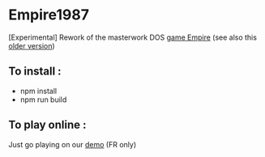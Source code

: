 # Empire1987

[Experimental] Rework of the masterwork DOS [game Empire](https://www.abandonware-france.org/ltf_abandon/ltf_jeu.php?id=2813) (see also this [older version](https://en.wikipedia.org/wiki/Hamurabi_(video_game)))

## To install :

 - npm install
 - npm run build

## To play online :

Just go playing on our [demo](https://besstiolle.github.io/Empire1987/) (FR only)
